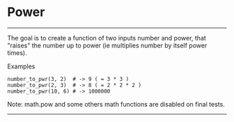 # Power

---

The goal is to create a function of two inputs number and power, that "raises" the number up to power (ie multiplies number by itself power times).

Examples
```
number_to_pwr(3, 2)  # -> 9 ( = 3 * 3 )
number_to_pwr(2, 3)  # -> 8 ( = 2 * 2 * 2 )
number_to_pwr(10, 6) # -> 1000000
```
Note: math.pow and some others math functions are disabled on final tests.

---

```py

```
